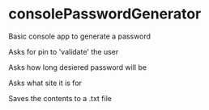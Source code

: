 # consolePasswordGenerator

Basic console app to generate a password

Asks for pin to 'validate' the user

Asks how long desiered password will be

Asks what site it is for

Saves the contents to a .txt file
